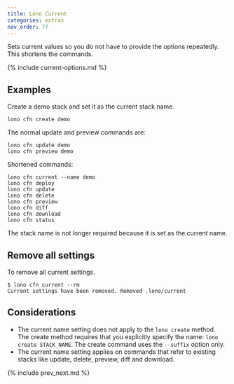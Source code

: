 ```yaml
---
title: Lono Current
categories: extras
nav_order: 77
---
```


Sets current values so you do not have to provide the options repeatedly.  This shortens the commands.

{% include current-options.md %}

## Examples

Create a demo stack and set it as the current stack name.

    lono cfn create demo

The normal update and preview commands are:

    lono cfn update demo
    lono cfn preview demo

Shortened commands:

    lono cfn current --name demo
    lono cfn deploy
    lono cfn update
    lono cfn delete
    lono cfn preview
    lono cfn diff
    lono cfn download
    lono cfn status

The stack name is not longer required because it is set as the current name.

## Remove all settings

To remove all current settings.

    $ lono cfn current --rm
    Current settings have been removed. Removed .lono/current

## Considerations

* The current name setting does not apply to the `lono create` method. The create method requires that you explicitly specify the name: `lono create STACK_NAME`. The create command uses the `--suffix` option only.
* The current name setting applies on commands that refer to existing stacks like update, delete, preview, diff and download.

{% include prev_next.md %}
